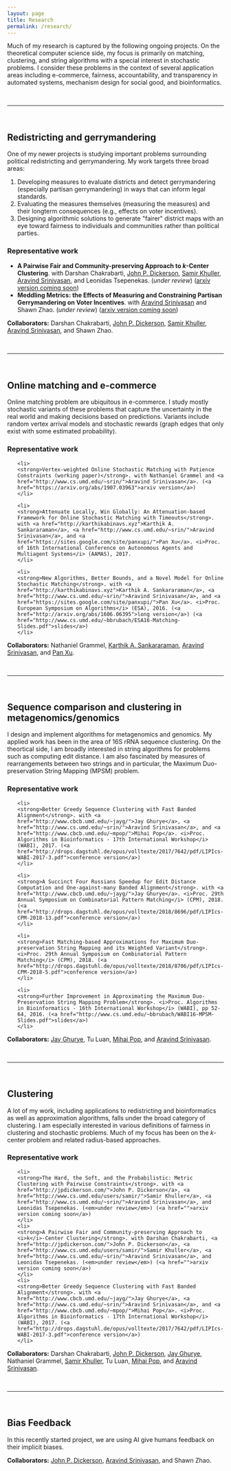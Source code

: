 ```yaml
---
layout: page
title: Research
permalink: /research/
---
```




Much of my research is captured by the following ongoing projects. 
On the theoretical computer science side, my focus is primarily on matching, clustering, and string algorithms with a special interest in stochastic problems. 
I consider these problems in the context of several application areas including e-commerce, fairness, accountability, and transparency in automated systems, mechanism design for social good, and bioinformatics.



<br>
<hr>
<br>



<h2>
Redistricting and gerrymandering 
</h2>

One of my newer projects is studying important problems surrounding political redistricting and gerrymandering. My work targets three broad areas:
<ol>
  <li>
    Developing measures to evaluate districts and detect gerrymandering (especially partisan gerrymandering) in ways that can inform legal standards.
  </li>
  <li>
    Evaluating the measures themselves (measuring the measures) and their longterm consequences (e.g., effects on voter incentives).
  </li>
  <li>
    Designing algorithmic solutions to generate "fairer" district maps with an eye toward fairness to individuals and communities rather than political parties.
  </li>
</ol>


<h3>Representative work</h3>
  <ul>
    <li>
    <strong>A Pairwise Fair and Community-preserving Approach to <i>k</i>-Center Clustering</strong>. with Darshan Chakrabarti, <a href="http://jpdickerson.com/">John P. Dickerson</a>, <a href="http://www.cs.umd.edu/users/samir/">Samir Khuller</a>, <a href="http://www.cs.umd.edu/~srin/">Aravind Srinivasan</a>, and Leonidas Tsepenekas. (<em>under review</em>) (<a href="">arxiv version coming soon</a>)
    </li>
    <li>
    <strong>Meddling Metrics: the Effects of Measuring and Constraining Partisan Gerrymandering on Voter Incentives</strong>. with <a href="http://www.cs.umd.edu/~srin/">Aravind Srinivasan</a> and Shawn Zhao. (<em>under review</em>) (<a href="">arxiv version coming soon</a>)
    </li>
  </ul>


<strong>Collaborators:</strong> Darshan Chakrabarti, <a href="http://jpdickerson.com/">John P. Dickerson</a>, <a href="http://www.cs.umd.edu/users/samir/">Samir Khuller</a>, <a href="http://www.cs.umd.edu/~srin/">Aravind Srinivasan</a>, and Shawn Zhao.




<!--<img src="../files/BrubachSquarePicture.jpeg" style="width: 200px">
-->




<br>
<hr>
<br>



<h2>
Online matching and e-commerce
</h2>

Online matching problem are ubiquitous in e-commerce. I study mostly stochastic variants of these problems that capture the uncertainty in the real world and making decisions based on predictions. Variants include random vertex arrival models and stochastic rewards (graph edges that only exist with some estimated probability).

<h3>Representative work</h3>
  <ul>
  
    <li>
    <strong>Vertex-weighted Online Stochastic Matching with Patience Constraints (working paper)</strong>. with Nathaniel Grammel and <a href="http://www.cs.umd.edu/~srin/">Aravind Srinivasan</a>. (<a href="https://arxiv.org/abs/1907.03963">arxiv version</a>)
    </li>

    <li>
    <strong>Attenuate Locally, Win Globally: An Attenuation-based Framework for Online Stochastic Matching with Timeouts</strong>. with <a href="http://karthikabinavs.xyz">Karthik A. Sankararaman</a>, <a href="http://www.cs.umd.edu/~srin/">Aravind Srinivasan</a>, and <a href="https://sites.google.com/site/panxupi/">Pan Xu</a>. <i>Proc. of 16th International Conference on Autonomous Agents and Multiagent Systems</i> (AAMAS), 2017.
    </li>

    <li>
    <strong>New Algorithms, Better Bounds, and a Novel Model for Online Stochastic Matching</strong>. with <a href="http://karthikabinavs.xyz">Karthik A. Sankararaman</a>, <a href="http://www.cs.umd.edu/~srin/">Aravind Srinivasan</a>, and <a href="https://sites.google.com/site/panxupi/">Pan Xu</a>. <i>Proc. European Symposium on Algorithms</i> (ESA), 2016. (<a href="http://arxiv.org/abs/1606.06395">long version</a>) (<a href="http://www.cs.umd.edu/~bbrubach/ESA16-Matching-Slides.pdf">slides</a>)
    </li>

  </ul>


<strong>Collaborators:</strong> Nathaniel Grammel, <a href="http://karthikabinavs.xyz">Karthik A. Sankararaman</a>, <a href="http://www.cs.umd.edu/~srin/">Aravind Srinivasan</a>, and <a href="https://sites.google.com/site/panxupi/">Pan Xu</a>.


<br>
<hr>
<br>



<h2>
Sequence comparison and clustering in metagenomics/genomics
</h2>

I design and implement algorithms for metagenomics and genomics. My applied work has been in the area of 16S rRNA sequence clustering. On the theortical side, I am broadly interested in string algorithms for problems such as computing edit distance. I am also fascinated by measures of rearrangements between two strings and in particular, the Maximum Duo-preservation String Mapping (MPSM) problem.

<h3>Representative work</h3>
  <ul>

    <li>
    <strong>Better Greedy Sequence Clustering with Fast Banded Alignment</strong>. with <a href="http://www.cbcb.umd.edu/~jayg/">Jay Ghurye</a>, <a href="http://www.cs.umd.edu/~srin/">Aravind Srinivasan</a>, and <a href="http://www.cbcb.umd.edu/~mpop/">Mihai Pop</a>. <i>Proc. Algorithms in Bioinformatics - 17th International Workshop</i> (WABI), 2017. (<a href="http://drops.dagstuhl.de/opus/volltexte/2017/7642/pdf/LIPIcs-WABI-2017-3.pdf">conference version</a>)
    </li>

    <li>
    <strong>A Succinct Four Russians Speedup for Edit Distance Computation and One-against-many Banded Alignment</strong>. with <a href="http://www.cbcb.umd.edu/~jayg/">Jay Ghurye</a>. <i>Proc. 29th Annual Symposium on Combinatorial Pattern Matching</i> (CPM), 2018. (<a href="http://drops.dagstuhl.de/opus/volltexte/2018/8696/pdf/LIPIcs-CPM-2018-13.pdf">conference version</a>)
    </li>

    <li>
    <strong>Fast Matching-based Approximations for Maximum Duo-preservation String Mapping and its Weighted Variant</strong>. <i>Proc. 29th Annual Symposium on Combinatorial Pattern Matching</i> (CPM), 2018. (<a href="http://drops.dagstuhl.de/opus/volltexte/2018/8706/pdf/LIPIcs-CPM-2018-5.pdf">conference version</a>)
    </li>

    <li>
    <strong>Further Improvement in Approximating the Maximum Duo-Preservation String Mapping Problem</strong>. <i>Proc. Algorithms in Bioinformatics - 16th International Workshop</i> (WABI), pp 52-64, 2016. (<a href="http://www.cs.umd.edu/~bbrubach/WABI16-MPSM-Slides.pdf">slides</a>)
    </li>
    
  </ul>


<strong>Collaborators:</strong> <a href="http://www.cbcb.umd.edu/~jayg/">Jay Ghurye</a>, Tu Luan, <a href="http://www.cbcb.umd.edu/~mpop/">Mihai Pop</a>, and <a href="http://www.cs.umd.edu/~srin/">Aravind Srinivasan</a>.


<br>
<hr>
<br>



<h2>
Clustering
</h2>

A lot of my work, including applications to redistricting and bioinformatics as well as approximation algorithms, falls under the broad category of clustering. I am especially interested in various definitions of fairness in clustering and stochastic problems. Much of my focus has been on the <i>k</i>-center problem and related radius-based approaches.

<h3>Representative work</h3>
  <ul>

    <li>
    <strong>The Hard, the Soft, and the Probabilistic: Metric Clustering with Pairwise Constraints</strong>. with <a href="http://jpdickerson.com/">John P. Dickerson</a>, <a href="http://www.cs.umd.edu/users/samir/">Samir Khuller</a>, <a href="http://www.cs.umd.edu/~srin/">Aravind Srinivasan</a>, and Leonidas Tsepenekas. (<em>under review</em>) (<a href="">arxiv version coming soon</a>)
    </li>
    <li>
    <strong>A Pairwise Fair and Community-preserving Approach to <i>k</i>-Center Clustering</strong>. with Darshan Chakrabarti, <a href="http://jpdickerson.com/">John P. Dickerson</a>, <a href="http://www.cs.umd.edu/users/samir/">Samir Khuller</a>, <a href="http://www.cs.umd.edu/~srin/">Aravind Srinivasan</a>, and Leonidas Tsepenekas. (<em>under review</em>) (<a href="">arxiv version coming soon</a>)
    </li>
    <li>
    <strong>Better Greedy Sequence Clustering with Fast Banded Alignment</strong>. with <a href="http://www.cbcb.umd.edu/~jayg/">Jay Ghurye</a>, <a href="http://www.cs.umd.edu/~srin/">Aravind Srinivasan</a>, and <a href="http://www.cbcb.umd.edu/~mpop/">Mihai Pop</a>. <i>Proc. Algorithms in Bioinformatics - 17th International Workshop</i> (WABI), 2017. (<a href="http://drops.dagstuhl.de/opus/volltexte/2017/7642/pdf/LIPIcs-WABI-2017-3.pdf">conference version</a>)
    </li>
  </ul>

<strong>Collaborators:</strong> Darshan Chakrabarti, <a href="http://jpdickerson.com/">John P. Dickerson</a>, <a href="http://www.cbcb.umd.edu/~jayg/">Jay Ghurye</a>, Nathaniel Grammel, <a href="http://www.cs.umd.edu/users/samir/">Samir Khuller</a>, Tu Luan, <a href="http://www.cbcb.umd.edu/~mpop/">Mihai Pop</a>, and <a href="http://www.cs.umd.edu/~srin/">Aravind Srinivasan</a>.



<br>
<hr>
<br>



<h2>
Bias Feedback
</h2>

In this recently started project, we are using AI give humans feedback on their implicit biases.

<strong>Collaborators:</strong> <a href="http://jpdickerson.com/">John P. Dickerson</a>, <a href="http://www.cs.umd.edu/~srin/">Aravind Srinivasan</a>, and Shawn Zhao.